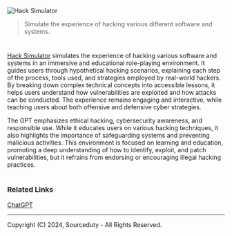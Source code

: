 ![Hack Simulator](https://github.com/user-attachments/assets/33d84599-f87f-4aef-a741-f3a636c2a7df)

> Simulate the experience of hacking various different software and systems.

#

[Hack Simulator](https://chatgpt.com/g/g-wlgZVYTsL-hack-simulator) simulates the experience of hacking various software and systems in an immersive and educational role-playing environment. It guides users through hypothetical hacking scenarios, explaining each step of the process, tools used, and strategies employed by real-world hackers. By breaking down complex technical concepts into accessible lessons, it helps users understand how vulnerabilities are exploited and how attacks can be conducted. The experience remains engaging and interactive, while teaching users about both offensive and defensive cyber strategies.

The GPT emphasizes ethical hacking, cybersecurity awareness, and responsible use. While it educates users on various hacking techniques, it also highlights the importance of safeguarding systems and preventing malicious activities. This environment is focused on learning and education, promoting a deep understanding of how to identify, exploit, and patch vulnerabilities, but it refrains from endorsing or encouraging illegal hacking practices.

#
### Related Links

[ChatGPT](https://github.com/sourceduty/ChatGPT)

***
Copyright (C) 2024, Sourceduty - All Rights Reserved.
